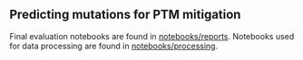## Predicting mutations for PTM mitigation

Final evaluation notebooks are found in [notebooks/reports](../../notebooks/reports). Notebooks used for data processing are found in [notebooks/processing](../../notebooks/processing).
